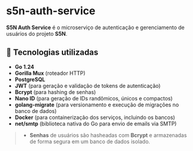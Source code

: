 # s5n-auth-service
**S5N Auth Service** é o microserviço de autenticação e gerenciamento de usuários do projeto **S5N**.

## 🧰 Tecnologias utilizadas
- **Go 1.24**
- **Gorilla Mux** (roteador HTTP)
- **PostgreSQL**
- **JWT** (para geração e validação de tokens de autenticação)
- **Bcrypt** (para hashing de senhas)
- **Nano ID** (para geração de IDs randômicos, únicos e compactos)
- **golang-migrate** (para versionamento e execução de migrações no banco de dados)
- **Docker** (para containerização dos serviços, incluindo os bancos)
- **net/smtp** (biblioteca nativa do Go para envio de emails via SMTP)
> - **Senhas** de usuários são hasheadas com **Bcrypt** e armazenadas de forma segura em um banco de dados isolado.

